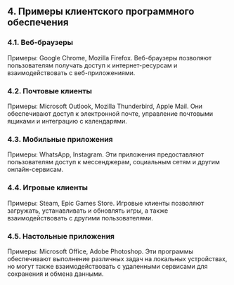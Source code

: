 ## 4. Примеры клиентского программного обеспечения

### 4.1. Веб-браузеры

Примеры: Google Chrome, Mozilla Firefox. Веб-браузеры позволяют пользователям получать доступ к интернет-ресурсам и взаимодействовать с веб-приложениями.

### 4.2. Почтовые клиенты

Примеры: Microsoft Outlook, Mozilla Thunderbird, Apple Mail. Они обеспечивают доступ к электронной почте, управление почтовыми ящиками и интеграцию с календарями.

### 4.3. Мобильные приложения

Примеры: WhatsApp, Instagram. Эти приложения предоставляют пользователям доступ к мессенджерам, социальным сетям и другим онлайн-сервисам.

### 4.4. Игровые клиенты

Примеры: Steam, Epic Games Store. Игровые клиенты позволяют загружать, устанавливать и обновлять игры, а также взаимодействовать с другими пользователями.

### 4.5. Настольные приложения

Примеры: Microsoft Office, Adobe Photoshop. Эти программы обеспечивают выполнение различных задач на локальных устройствах, но могут также взаимодействовать с удаленными сервисами для сохранения и обмена данными.

